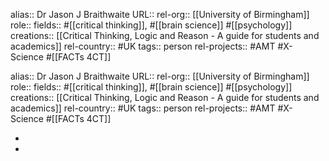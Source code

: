 alias:: Dr Jason J Braithwaite
URL::
rel-org:: [[University of Birmingham]]
role::
fields:: #[[critical thinking]], #[[brain science]] #[[psychology]]
creations:: [[Critical Thinking, Logic and Reason - A guide for students and academics]]
rel-country:: #UK
tags:: person
rel-projects:: #AMT #X-Science #[[FACTs 4CT]]


alias:: Dr Jason J Braithwaite
URL::
rel-org:: [[University of Birmingham]]
role::
fields:: #[[critical thinking]], #[[brain science]] #[[psychology]]
creations:: [[Critical Thinking, Logic and Reason - A guide for students and academics]]
rel-country:: #UK
tags:: person
rel-projects:: #AMT #X-Science #[[FACTs 4CT]]


-
-

